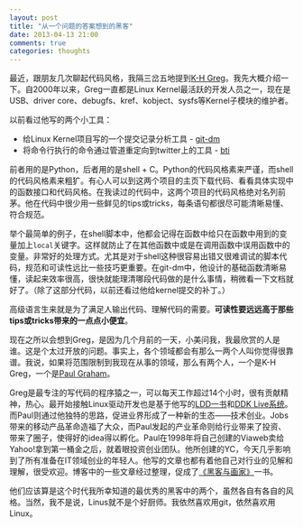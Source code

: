 ```yaml
---
layout: post
title: "从一个问题的答案想到的黑客"
date: 2013-04-13 21:00
comments: true
categories: thoughts
---
```


最近，跟朋友几次聊起代码风格，我隔三岔五地提到[K-H Greg](en.wikipedia.org/wiki/Greg_Kroah-Hartman)。我先大概介绍一下。自2000年以来，Greg一直都是Linux Kernel最活跃的开发人员之一，现在是USB、driver core、debugfs、kref、kobject、sysfs等Kernel子模块的维护者。

以前看过他写的两个小工具：

- 给Linux Kernel项目写的一个提交记录分析工具 - [git-dm](http://repo.or.cz/w/git-dm.git)
- 将命令行执行的命令通过管道重定向到twitter上的工具 - [bti](https://github.com/gregkh/bti)

前者用的是Python，后者用的是shell + C。Python的代码风格素来严谨，而shell的代码风格素来粗犷。有心人可以到这两个项目的主页下载代码、看看具体实现中的函数接口和代码风格。在我读过的代码中，这两个项目的代码风格绝对名列前茅。他在代码中很少用一些鲜见的tips或tricks，每条语句都很尽可能清晰易懂、符合规范。

举个最简单的例子，在shell脚本中，他都会记得在函数中给只在函数中用到的变量加上`local`关键字。这样就防止了在其他函数中或是在调用函数中误用函数中的变量。非常好的处理方式。尤其是对于shell这种很容易出错又很难调试的脚本代码，规范和可读性远比一些技巧更重要。在git-dm中，他设计的基础函数清晰易懂，读起来效率很高，很快就能理清哪段代码做的是什么事情，稍微看一下文档就好了。（除了这部分代码，以前还看过他给kernel提交的补丁。）

高级语言生来就是为了满足人输出代码、理解代码的需要。**可读性要远远高于那些tips或tricks带来的一点点小便宜**。

现在之所以会想到Greg，是因为几个月前的一天，小美问我，我最欣赏的人是谁。这是个太过开放的问题。事实上，各个领域都会有那么一两个人叫你觉得很靠谱。我说，如果将范围限制到我现在从事的领域，那么有两个人，一个是K-H Greg，一个是[Paul Graham](http://www.paulgraham.com)。

Greg是最专注的写代码的程序猿之一，可以每天工作超过14个小时，很有贡献精神，热心。最开始接触Linux驱动开发也是基于他写的[LDD一书](http://book.douban.com/subject/1493443/)和[DDK Live系统](http://ftp.be.debian.org/pub/linux/kernel/people/gregkh/ddk/)。而Paul则通过他独特的思路，促进业界形成了一种新的生态——技术创业。Jobs带来的移动产品革命造福了大众，而Paul发起的产业革命则给行业带来了投资、带来了圈子，使得好的idea得以孵化。Paul在1998年将自己创建的Viaweb卖给Yahoo!拿到第一桶金之后，就着眼投资创业团队。他所创建的YC，今天几乎影响到了所有准备在IT领域创业的年轻人。他写的文章也都有着他自己对行业的见解和理解，很受欢迎。博客中的一些文章经过整理，促成了[《黑客与画家》](http://book.douban.com/subject/6021440/)一书。

他们应该算是这个时代我所幸知道的最优秀的黑客中的两个，虽然各自有各自的风格。当然，我不是说，Linus就不是个好厨师。我依然喜欢用git，依然喜欢用Linux。